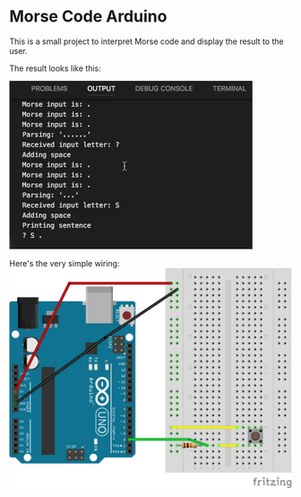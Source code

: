 # Morse Code Arduino

This is a small project to interpret Morse code and display the result to the user.

The result looks like this:

![morse code input](HELLO.gif)

Here's the very simple wiring:
![schematic](schematic.png)

